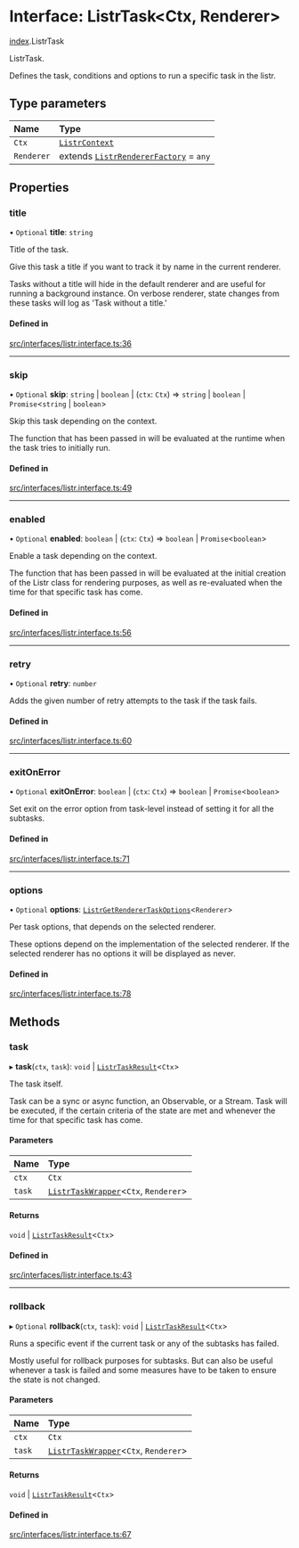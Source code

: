 # Interface: ListrTask<Ctx, Renderer\>

[index](../modules/index.md).ListrTask

ListrTask.

Defines the task, conditions and options to run a specific task in the listr.

## Type parameters

| Name       | Type                                                                             |
| :--------- | :------------------------------------------------------------------------------- |
| `Ctx`      | [`ListrContext`](../types/index.ListrContext.md)                                 |
| `Renderer` | extends [`ListrRendererFactory`](../types/index.ListrRendererFactory.md) = `any` |

## Properties

### title

• `Optional` **title**: `string`

Title of the task.

Give this task a title if you want to track it by name in the current renderer.

Tasks without a title will hide in the default renderer and are useful for running a background instance. On verbose renderer, state changes from these tasks will log as 'Task without a title.'

#### Defined in

[src/interfaces/listr.interface.ts:36](https://github.com/cenk1cenk2/listr2/blob/12dcf06/src/interfaces/listr.interface.ts#L36)

---

### skip

• `Optional` **skip**: `string` \| `boolean` \| (`ctx`: `Ctx`) => `string` \| `boolean` \| `Promise`<`string` \| `boolean`\>

Skip this task depending on the context.

The function that has been passed in will be evaluated at the runtime when the task tries to initially run.

#### Defined in

[src/interfaces/listr.interface.ts:49](https://github.com/cenk1cenk2/listr2/blob/12dcf06/src/interfaces/listr.interface.ts#L49)

---

### enabled

• `Optional` **enabled**: `boolean` \| (`ctx`: `Ctx`) => `boolean` \| `Promise`<`boolean`\>

Enable a task depending on the context.

The function that has been passed in will be evaluated at the initial creation of the Listr class for rendering purposes, as well as re-evaluated when the time for that specific task has come.

#### Defined in

[src/interfaces/listr.interface.ts:56](https://github.com/cenk1cenk2/listr2/blob/12dcf06/src/interfaces/listr.interface.ts#L56)

---

### retry

• `Optional` **retry**: `number`

Adds the given number of retry attempts to the task if the task fails.

#### Defined in

[src/interfaces/listr.interface.ts:60](https://github.com/cenk1cenk2/listr2/blob/12dcf06/src/interfaces/listr.interface.ts#L60)

---

### exitOnError

• `Optional` **exitOnError**: `boolean` \| (`ctx`: `Ctx`) => `boolean` \| `Promise`<`boolean`\>

Set exit on the error option from task-level instead of setting it for all the subtasks.

#### Defined in

[src/interfaces/listr.interface.ts:71](https://github.com/cenk1cenk2/listr2/blob/12dcf06/src/interfaces/listr.interface.ts#L71)

---

### options

• `Optional` **options**: [`ListrGetRendererTaskOptions`](../types/index.ListrGetRendererTaskOptions.md)<`Renderer`\>

Per task options, that depends on the selected renderer.

These options depend on the implementation of the selected renderer. If the selected renderer has no options it will be displayed as never.

#### Defined in

[src/interfaces/listr.interface.ts:78](https://github.com/cenk1cenk2/listr2/blob/12dcf06/src/interfaces/listr.interface.ts#L78)

## Methods

### task

▸ **task**(`ctx`, `task`): `void` \| [`ListrTaskResult`](../types/index.ListrTaskResult.md)<`Ctx`\>

The task itself.

Task can be a sync or async function, an Observable, or a Stream. Task will be executed, if the certain criteria of the state are met and whenever the time for that specific task has come.

#### Parameters

| Name   | Type                                                                           |
| :----- | :----------------------------------------------------------------------------- |
| `ctx`  | `Ctx`                                                                          |
| `task` | [`ListrTaskWrapper`](../classes/index.ListrTaskWrapper.md)<`Ctx`, `Renderer`\> |

#### Returns

`void` \| [`ListrTaskResult`](../types/index.ListrTaskResult.md)<`Ctx`\>

#### Defined in

[src/interfaces/listr.interface.ts:43](https://github.com/cenk1cenk2/listr2/blob/12dcf06/src/interfaces/listr.interface.ts#L43)

---

### rollback

▸ `Optional` **rollback**(`ctx`, `task`): `void` \| [`ListrTaskResult`](../types/index.ListrTaskResult.md)<`Ctx`\>

Runs a specific event if the current task or any of the subtasks has failed.

Mostly useful for rollback purposes for subtasks. But can also be useful whenever a task is failed and some measures have to be taken to ensure the state is not changed.

#### Parameters

| Name   | Type                                                                           |
| :----- | :----------------------------------------------------------------------------- |
| `ctx`  | `Ctx`                                                                          |
| `task` | [`ListrTaskWrapper`](../classes/index.ListrTaskWrapper.md)<`Ctx`, `Renderer`\> |

#### Returns

`void` \| [`ListrTaskResult`](../types/index.ListrTaskResult.md)<`Ctx`\>

#### Defined in

[src/interfaces/listr.interface.ts:67](https://github.com/cenk1cenk2/listr2/blob/12dcf06/src/interfaces/listr.interface.ts#L67)
